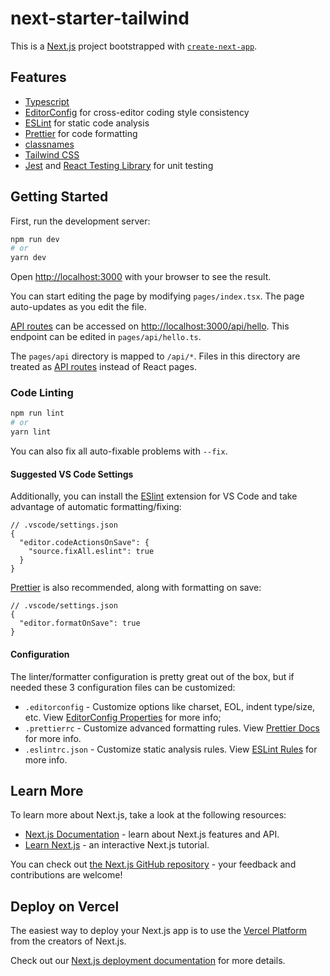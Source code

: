 # next-starter-tailwind

This is a [Next.js](https://nextjs.org/) project bootstrapped with [`create-next-app`](https://github.com/vercel/next.js/tree/canary/packages/create-next-app).

## Features

- [Typescript](https://www.typescriptlang.org)
- [EditorConfig](https://editorconfig.org/) for cross-editor coding style consistency
- [ESLint](https://eslint.org/) for static code analysis
- [Prettier](https://prettier.io/) for code formatting
- [classnames](https://github.com/JedWatson/classnames)
- [Tailwind CSS](https://tailwindcss.com/)
- [Jest](https://jestjs.io) and [React Testing Library](https://testing-library.com/docs/react-testing-library/intro/) for unit testing

## Getting Started

First, run the development server:

```bash
npm run dev
# or
yarn dev
```

Open [http://localhost:3000](http://localhost:3000) with your browser to see the result.

You can start editing the page by modifying `pages/index.tsx`. The page auto-updates as you edit the file.

[API routes](https://nextjs.org/docs/api-routes/introduction) can be accessed on [http://localhost:3000/api/hello](http://localhost:3000/api/hello). This endpoint can be edited in `pages/api/hello.ts`.

The `pages/api` directory is mapped to `/api/*`. Files in this directory are treated as [API routes](https://nextjs.org/docs/api-routes/introduction) instead of React pages.

### Code Linting

```bash
npm run lint
# or
yarn lint
```

You can also fix all auto-fixable problems with `--fix`.

#### Suggested VS Code Settings

Additionally, you can install the [ESlint](https://marketplace.visualstudio.com/items?itemName=dbaeumer.vscode-eslint) extension for VS Code and take advantage of automatic formatting/fixing:

```jsonc
// .vscode/settings.json
{
  "editor.codeActionsOnSave": {
    "source.fixAll.eslint": true
  }
}
```

[Prettier](https://marketplace.visualstudio.com/items?itemName=esbenp.prettier-vscode) is also recommended, along with formatting on save:

```jsonc
// .vscode/settings.json
{
  "editor.formatOnSave": true
}
```

#### Configuration

The linter/formatter configuration is pretty great out of the box, but if needed these 3 configuration files can be customized:

- `.editorconfig` - Customize options like charset, EOL, indent type/size, etc. View [EditorConfig Properties](https://github.com/editorconfig/editorconfig/wiki/EditorConfig-Properties) for more info;
- `.prettierrc` - Customize advanced formatting rules. View [Prettier Docs](https://prettier.io/docs/en/index.html) for more info.
- `.eslintrc.json` - Customize static analysis rules. View [ESLint Rules](https://eslint.org/docs/rules/) for more info.

## Learn More

To learn more about Next.js, take a look at the following resources:

- [Next.js Documentation](https://nextjs.org/docs) - learn about Next.js features and API.
- [Learn Next.js](https://nextjs.org/learn) - an interactive Next.js tutorial.

You can check out [the Next.js GitHub repository](https://github.com/vercel/next.js/) - your feedback and contributions are welcome!

## Deploy on Vercel

The easiest way to deploy your Next.js app is to use the [Vercel Platform](https://vercel.com/new?utm_medium=default-template&filter=next.js&utm_source=create-next-app&utm_campaign=create-next-app-readme) from the creators of Next.js.

Check out our [Next.js deployment documentation](https://nextjs.org/docs/deployment) for more details.
